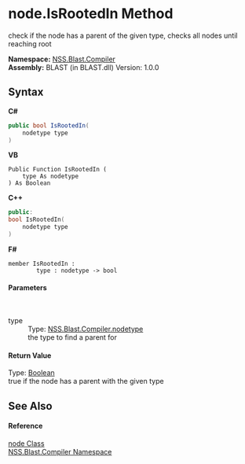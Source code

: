 # node.IsRootedIn Method 
 

check if the node has a parent of the given type, checks all nodes until reaching root

**Namespace:**&nbsp;<a href="26a25caa-f50b-92ad-f15c-dbb9db1493ae">NSS.Blast.Compiler</a><br />**Assembly:**&nbsp;BLAST (in BLAST.dll) Version: 1.0.0

## Syntax

**C#**<br />
``` C#
public bool IsRootedIn(
	nodetype type
)
```

**VB**<br />
``` VB
Public Function IsRootedIn ( 
	type As nodetype
) As Boolean
```

**C++**<br />
``` C++
public:
bool IsRootedIn(
	nodetype type
)
```

**F#**<br />
``` F#
member IsRootedIn : 
        type : nodetype -> bool 

```


#### Parameters
&nbsp;<dl><dt>type</dt><dd>Type: <a href="e28d8f32-0117-cb7b-5d31-0a3d9a5d6817">NSS.Blast.Compiler.nodetype</a><br />the type to find a parent for</dd></dl>

#### Return Value
Type: <a href="https://docs.microsoft.com/dotnet/api/system.boolean" target="_blank" rel="noopener noreferrer">Boolean</a><br />true if the node has a parent with the given type

## See Also


#### Reference
<a href="7dc9b7e9-64ad-f224-ae1a-4e6639739f56">node Class</a><br /><a href="26a25caa-f50b-92ad-f15c-dbb9db1493ae">NSS.Blast.Compiler Namespace</a><br />